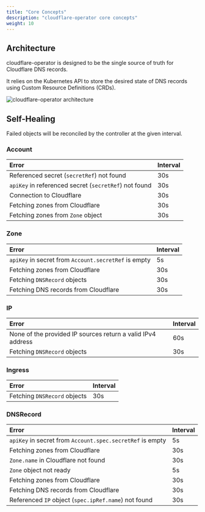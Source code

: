 ```yaml
---
title: "Core Concepts"
description: "cloudflare-operator core concepts"
weight: 10
---
```


## Architecture

cloudflare-operator is designed to be the single source of truth for
Cloudflare DNS records.

It relies on the Kubernetes API to store the desired state of DNS records
using Custom Resource Definitions (CRDs).

![cloudflare-operator architecture](/img/cloudflare-operator-architecture.svg)

## Self-Healing

Failed objects will be reconciled by the controller at the given interval.

### Account

| Error                                                 | Interval |
| :---------------------------------------------------- | :------- |
| Referenced secret (`secretRef`) not found             | 30s      |
| `apiKey` in referenced secret (`secretRef`) not found | 30s      |
| Connection to Cloudflare                              | 30s      |
| Fetching zones from Cloudflare                        | 30s      |
| Fetching zones from `Zone` object                     | 30s      |

### Zone

| Error                                                | Interval |
| :--------------------------------------------------- | :------- |
| `apiKey` in secret from `Account.secretRef` is empty | 5s       |
| Fetching zones from Cloudflare                       | 30s      |
| Fetching `DNSRecord` objects                         | 30s      |
| Fetching DNS records from Cloudflare                 | 30s      |

### IP

| Error                                                       | Interval |
| :---------------------------------------------------------- | :------- |
| None of the provided IP sources return a valid IPv4 address | 60s      |
| Fetching `DNSRecord` objects                                | 30s      |

### Ingress

| Error                        | Interval |
| :--------------------------- | :------- |
| Fetching `DNSRecord` objects | 30s      |

### DNSRecord

| Error                                                     | Interval |
| :-------------------------------------------------------- | :------- |
| `apiKey` in secret from `Account.spec.secretRef` is empty | 5s       |
| Fetching zones from Cloudflare                            | 30s      |
| `Zone.name` in Cloudflare not found                       | 30s      |
| `Zone` object not ready                                   | 5s       |
| Fetching zones from Cloudflare                            | 30s      |
| Fetching DNS records from Cloudflare                      | 30s      |
| Referenced `IP` object (`spec.ipRef.name`) not found      | 30s      |
